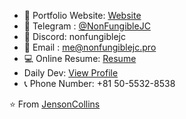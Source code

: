<div style="flex: 1; flex-direction: column;">

- 📂 Portfolio Website: [Website](https://nonfungiblejc.pro)
- 💬 Telegram : [@NonFungibleJC](https://t.me/NonFungibleJC)
- 💬 Discord: nonfungiblejc
- 💌 Email : [me@nonfungiblejc.pro](mailto:me@nonfungiblejc.pro)
- 💻 Online Resume: [Resume](https://resume.io/r/9uEGL7bEO)
- Daily Dev: [View Profile](https://api.daily.dev/devcards/2dada010ef864fccb16dddfbd3935174.png?r=79d)
- 📞 Phone Number: +81 50-5532-8538

⭐️ From [JensonCollins](https://github.com/JensonCollins)
</div>
